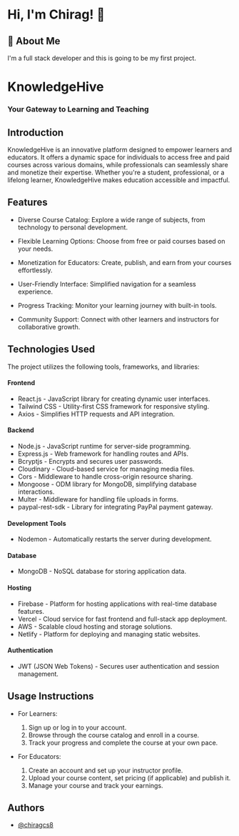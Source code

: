 # Hi, I'm Chirag! 👋

## 🚀 About Me
I'm a full stack developer and this is going to be my first project.




# KnowledgeHive

### Your Gateway to Learning and Teaching


## Introduction
KnowledgeHive is an innovative platform designed to empower learners and educators. It offers a dynamic space for individuals to access free and paid courses across various domains, while professionals can seamlessly share and monetize their expertise. Whether you're a student, professional, or a lifelong learner, KnowledgeHive makes education accessible and impactful.
## Features

- Diverse Course Catalog: Explore a wide range of subjects, from technology to personal development.

- Flexible Learning Options: Choose from free or paid courses based on your needs.

- Monetization for Educators: Create, publish, and earn from your courses effortlessly.

- User-Friendly Interface: Simplified navigation for a seamless experience.

- Progress Tracking: Monitor your learning journey with built-in tools.

- Community Support: Connect with other learners and instructors for collaborative growth.

## Technologies Used

The project utilizes the following tools, frameworks, and libraries:

#### Frontend
 - React.js - JavaScript library for creating dynamic user interfaces.  
 - Tailwind CSS - Utility-first CSS framework for responsive styling.  
 - Axios - Simplifies HTTP requests and API integration.  

#### Backend
 - Node.js - JavaScript runtime for server-side programming.  
 - Express.js - Web framework for handling routes and APIs.  
 - Bcryptjs - Encrypts and secures user passwords.  
 - Cloudinary - Cloud-based service for managing media files.  
 - Cors - Middleware to handle cross-origin resource sharing.  
 - Mongoose - ODM library for MongoDB, simplifying database interactions.  
 - Multer - Middleware for handling file uploads in forms.  
 - paypal-rest-sdk - Library for integrating PayPal payment gateway.  

#### Development Tools
 - Nodemon - Automatically restarts the server during development.  

#### Database
 - MongoDB - NoSQL database for storing application data.  

#### Hosting
 - Firebase - Platform for hosting applications with real-time database features.  
 - Vercel - Cloud service for fast frontend and full-stack app deployment.  
 - AWS - Scalable cloud hosting and storage solutions.  
 - Netlify - Platform for deploying and managing static websites.  

#### Authentication
 - JWT (JSON Web Tokens) - Secures user authentication and session management.

## Usage Instructions

- For Learners:

  1. Sign up or log in to your account.
  2. Browse through the course catalog and enroll in a course.
  3. Track your progress and complete the course at your own pace.

- For Educators:

  1. Create an account and set up your instructor profile.
  2. Upload your course content, set pricing (if applicable) and publish it.
  3. Manage your course and track your earnings.

## Authors

- [@chiragcs8](https://github.com/Chiragcs8)